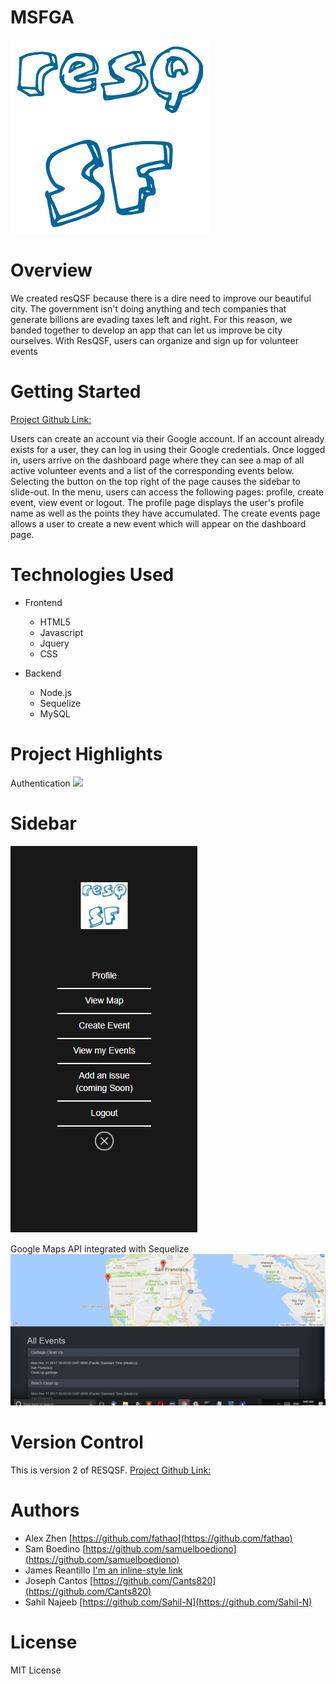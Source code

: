 # MSFGA

<img src="/public/assets/images/resqqssff.png">

# Overview

We created resQSF because there is a dire need to improve our beautiful city. The government isn't doing anything and tech companies that generate billions are evading taxes left and right. For this reason, we banded together to develop an app that can let us improve be city ourselves. With ResQSF, users can organize and sign up for volunteer events

# Getting Started
[Project Github Link:](https://github.com/samuelboediono/MSFGA)

Users can create an account via their Google account. If an account already exists for a user, they can log in using their Google credentials. Once logged in, users arrive on the dashboard page where they can see a map of all active volunteer events and a list of the corresponding events below. Selecting the button on the top right of the page causes the sidebar to slide-out. In the menu, users can access the following pages: profile, create event, view event or logout. The profile page displays the user's profile name as well as the points they have accumulated. The create events page allows a user to create a new event which will appear on the dashboard page.

# Technologies Used
  
  * Frontend
    * HTML5
    * Javascript
    * Jquery
    * CSS
  
  * Backend
    * Node.js 
    * Sequelize
    * MySQL    

# Project Highlights
Authentication
<img src="/public/assets/images/cloudappMSFGA.gif">

# Sidebar

<img src="/public/assets/images/navbar.PNG">

Google Maps API integrated with Sequelize
<img src="/public/assets/images/body.PNG">


# Version Control

This is version 2 of RESQSF. [Project Github Link:](https://github.com/samuelboediono/MSFGA)

# Authors

* Alex Zhen [https://github.com/fathao](https://github.com/fathao)
* Sam Boedino [https://github.com/samuelboediono](https://github.com/samuelboediono)
* James Reantillo [I'm an inline-style link](https://www.google.com)
* Joseph Cantos [https://github.com/Cants820](https://github.com/Cants820)
* Sahil Najeeb [https://github.com/Sahil-N](https://github.com/Sahil-N)

# License
MIT License
